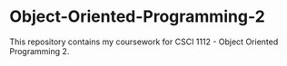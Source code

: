 # Object-Oriented-Programming-2
This repository contains my coursework for CSCI 1112 - Object Oriented Programming 2.
